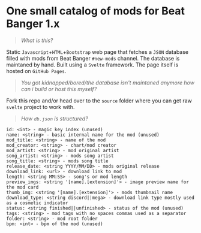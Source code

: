 # One small catalog of mods for Beat Banger 1.x
> *What is this?*

Static `Javascript`+`HTML`+`Bootstrap` web page that fetches a `JSON` database filled with mods from Beat Banger `#new-mods` channel. 
The database is maintaned by hand.
Built using a `Svelte` framework. The page itself is hosted on `GitHub Pages`.

> *You got kidnapped/bored/the database isn't maintaned anymore how can i build or host this myself?*

Fork this repo and/or head over to the `source` folder where you can get raw `svelte` project to work with.

> *How `db.json` is structured?*

```
id: <int> - magic key index (unused)
name: <string> - basic internal name for the mod (unused)
mod_title: <string> - name of the mod
mod_creator: <string> - chart/mod creator
mod_artist: <string> - mod original artist
song_artist: <string> - mods song artist
song_title: <string> - mods song title
release_date: <string YYYY/MM/DD> - mods original release
download_link: <url> - download link to mod
length: <string MM:SS> - song's or mod length
preview_imgs: <string '[name].[extension]'> - image preview name for the mod card
thumb_img: <string '[name].[extension]'> - mods thumbnail name
download_type: <string discord||mega> - download link type mostly used as a cosmetic indicator
status: <string finished||unfinished> - status of the mod (unused)
tags: <string> - mod tags with no spaces commas used as a separator
folder: <string> - mod root folder
bpm: <int> - bpm of the mod (unused)
```
